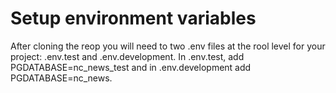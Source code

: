 # Setup environment variables

After cloning the reop you will need to two .env files at the rool level for your project: .env.test and .env.development. In .env.test, add PGDATABASE=nc_news_test and in .env.development add PGDATABASE=nc_news.

